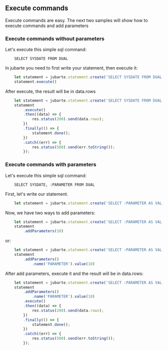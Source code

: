 ## Execute commands 

Execute commands are easy. The next two samples will show how to execute commands and add parameters

### Execute commands without parameters

Let's execute this simple sql command:

```
    SELECT SYSDATE FROM DUAL
```

In jubarte you need to first write your statement, then execute it:

``` javascript
    let statement = jubarte.statement.create('SELECT SYSDATE FROM DUAL');
    statement.execute()
```

After execute, the result will be in data.rows

``` javascript
    let statement = jubarte.statement.create('SELECT SYSDATE FROM DUAL');
    statement
        .execute()
        .then((data) => {
            res.status(200).send(data.rows);
        })
        .finally(() => {
            statement.done();
        })
        .catch((err) => {
            res.status(500).send(err.toString());
        });
```

### Execute commands with parameters

Let's execute this simple sql command:

```
    SELECT SYSDATE, :PARAMETER FROM DUAL
```

First, let's write our statement.

``` javascript
    let statement = jubarte.statement.create('SELECT :PARAMETER AS VAL, SYSDATE FROM DUAL');
```

Now, we have two ways to add parameters:

``` javascript
    let statement = jubarte.statement.create('SELECT :PARAMETER AS VAL, SYSDATE FROM DUAL');
    statement
        .addParameters(10)
```

or:

``` javascript
    let statement = jubarte.statement.create('SELECT :PARAMETER AS VAL, SYSDATE FROM DUAL');
    statement
        .addParameters()
            .name('PARAMETER').value(10)
```

After add parameters, execute it and the result will be in data.rows:

``` javascript
    let statement = jubarte.statement.create('SELECT :PARAMETER AS VAL, SYSDATE FROM DUAL');
    statement
        .addParameters()
            .name('PARAMETER').value(10)
        .execute()
        .then((data) => {
            res.status(200).send(data.rows);
        })
        .finally(() => {
            statement.done();
        })
        .catch((err) => {
            res.status(500).send(err.toString());
        });
```
